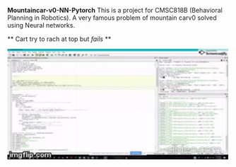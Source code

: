 **Mountaincar-v0-NN-Pytorch**
This is a project for CMSC818B (Behavioral Planning in Robotics). A very famous problem of mountain carv0 solved using Neural networks. 

** Cart try to rach at top but _fails_ ** 


<img src="https://github.com/Godcreatebugs/Mountaincar-v0-NN-Tensorflow/blob/master/fail_gif.gif" width="500" height="250">
